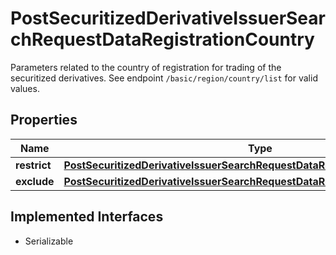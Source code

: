 

# PostSecuritizedDerivativeIssuerSearchRequestDataRegistrationCountry

Parameters related to the country of registration for trading of the securitized derivatives. See endpoint `/basic/region/country/list` for valid values.

## Properties

Name | Type | Description | Notes
------------ | ------------- | ------------- | -------------
**restrict** | [**PostSecuritizedDerivativeIssuerSearchRequestDataRegistrationCountryRestrict**](PostSecuritizedDerivativeIssuerSearchRequestDataRegistrationCountryRestrict.md) |  |  [optional]
**exclude** | [**PostSecuritizedDerivativeIssuerSearchRequestDataRegistrationCountryExclude**](PostSecuritizedDerivativeIssuerSearchRequestDataRegistrationCountryExclude.md) |  |  [optional]


## Implemented Interfaces

* Serializable


